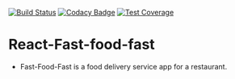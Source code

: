 [![Build Status](https://travis-ci.org/kizzanaome/React-Fast-food-fast.svg?branch=develop)](https://travis-ci.org/kizzanaome/React-Fast-food-fast)
[![Codacy Badge](https://api.codacy.com/project/badge/Grade/c45f17847a054f958174c194ce396998)](https://www.codacy.com/app/kizzanaome/Fast-Food-Fast?utm_source=github.com&amp;utm_medium=referral&amp;utm_content=kizzanaome/Fast-Food-Fast&amp;utm_campaign=Badge_Grade)
[![Test Coverage](https://api.codeclimate.com/v1/badges/a015a754a535b4b221f6/test_coverage)](https://codeclimate.com/github/kizzanaome/React-Fast-food-fast/test_coverage)

# React-Fast-food-fast
- Fast-Food-Fast is a food delivery service app for a restaurant.
 
